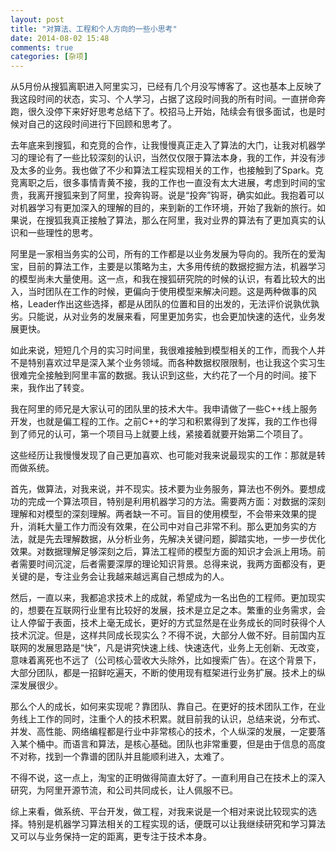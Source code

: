 ```yaml
---
layout: post
title: "对算法、工程和个人方向的一些小思考"
date: 2014-08-02 15:48
comments: true
categories: [杂项]
---
```


从5月份从搜狐离职进入阿里实习，已经有几个月没写博客了。这也基本上反映了我这段时间的状态，实习、个人学习，占据了这段时间我的所有时间。一直拼命奔跑，很久没停下来好好思考总结下了。校招马上开始，陆续会有很多面试，也是时候对自己的这段时间进行下回顾和思考了。

去年底来到搜狐，和克竞的合作，让我慢慢真正走入了算法的大门，让我对机器学习的理论有了一些比较深刻的认识，当然仅仅限于算法本身，我的工作，并没有涉及太多的业务。我也做了不少和算法工程实现相关的工作，也接触到了Spark。克竞离职之后，很多事情青黄不接，我的工作也一直没有太大进展，考虑到时间的宝贵，我离开搜狐来到了阿里，投奔钩哥。说是“投奔”钩哥，确实如此。我抱着可以对机器学习有更加深入的理解的目的，来到新的工作环境，开始了我新的旅行。如果说，在搜狐我真正接触了算法，那么在阿里，我对业界的算法有了更加真实的认识和一些理性的思考。

阿里是一家相当务实的公司，所有的工作都是以业务发展为导向的。我所在的爱淘宝，目前的算法工作，主要是以策略为主，大多用传统的数据挖掘方法，机器学习的模型尚未大量使用。这一点，和我在搜狐研究院的时候的认识，有着比较大的出入，当时团队在工作的时候，更偏向于使用模型来解决问题。这是两种做事的风格，Leader作出这些选择，都是从团队的位置和目的出发的，无法评价说孰优孰劣。只能说，从对业务的发展来看，阿里更加务实，也会更加快速的迭代，业务发展更快。

如此来说，短短几个月的实习时间里，我很难接触到模型相关的工作，而我个人并不是特别喜欢过早是深入某个业务领域。而各种数据权限限制，也让我这个实习生很难完全接触到阿里丰富的数据。我认识到这些，大约花了一个月的时间。接下来，我作出了转变。

我在阿里的师兄是大家认可的团队里的技术大牛。我申请做了一些C++线上服务开发，也就是偏工程的工作。之前C++的学习和积累得到了发挥，我的工作也得到了师兄的认可，第一个项目马上就要上线，紧接着就要开始第二个项目了。

这些经历让我慢慢发现了自己更加喜欢、也可能对我来说最现实的工作：那就是转而做系统。

首先，做算法，对我来说，并不现实。技术要为业务服务，算法也不例外。要想成功的完成一个算法项目，特别是利用机器学习的方法。需要两方面：对数据的深刻理解和对模型的深刻理解。两者缺一不可。盲目的使用模型，不会带来效果的提升，消耗大量工作力而没有效果，在公司中对自己非常不利。那么更加务实的方法，就是先去理解数据，从分析业务，先解决关键问题，脚踏实地，一步一步优化效果。对数据理解足够深刻之后，算法工程师的模型方面的知识才会派上用场。前者需要时间沉淀，后者需要深厚的理论知识背景。总得来说，我两方面都没有，更关键的是，专注业务会让我越来越远离自己想成为的人。

然后，一直以来，我都追求技术上的成就，希望成为一名出色的工程师。更加现实的，想要在互联网行业里有比较好的发展，技术是立足之本。繁重的业务需求，会让人停留于表面，技术上毫无成长，更好的方式显然是在业务成长的同时获得个人技术沉淀。但是，这样共同成长现实么？不得不说，大部分人做不好。目前国内互联网的发展思路是“快”，凡是讲究快速上线、快速迭代，业务上无创新、无改变，意味着离死也不远了（公司核心营收大头除外，比如搜索广告）。在这个背景下，大部分团队，都是一招鲜吃遍天，不断的使用现有框架进行业务扩展。技术上的纵深发展很少。

那么个人的成长，如何来实现呢？靠团队、靠自己。在更好的技术团队工作，在业务线上工作的同时，注重个人的技术积累。就目前我的认识，总结来说，分布式、并发、高性能、网络编程都是行业中非常核心的技术，个人纵深的发展，一定要落入某个桶中。而语言和算法，是核心基础。团队也非常重要，但是由于信息的高度不对称，找到一个靠谱的团队并且能顺利进入，太难了。

不得不说，这一点上，淘宝的正明做得简直太好了。一直利用自己在技术上的深入研究，为阿里开源节流，和公司共同成长，让人佩服不已。

综上来看，做系统、平台开发，做工程，对我来说是一个相对来说比较现实的选择。特别是机器学习算法相关的工程实现的话，便既可以让我继续研究和学习算法又可以与业务保持一定的距离，更专注于技术本身。

